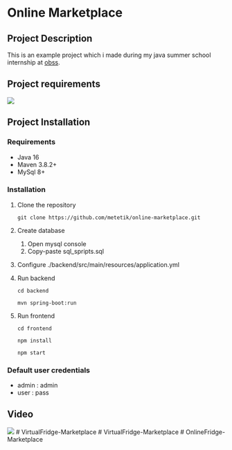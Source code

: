 # Online Marketplace
## Project Description
This is an example project which i made during my java summer school internship at [obss](https://obss.com.tr/). 

## Project requirements
![](./backend/doc/img/requirements.png)

## Project Installation
### Requirements
* Java 16
* Maven 3.8.2+
* MySql 8+

### Installation
1. Clone the repository 
	
	`git clone https://github.com/metetik/online-marketplace.git`
2. Create database
	1. Open mysql console
	2. Copy-paste sql_spripts.sql
3. Configure ./backend/src/main/resources/application.yml
4. Run backend

	`cd backend`

	`mvn spring-boot:run`
5. Run frontend

	`cd frontend`

	`npm install`

	`npm start`

### Default user credentials
* admin : admin
* user : pass

## Video
[![](https://i9.ytimg.com/vi_webp/5OTxa5Esqf0/mqdefault.webp?v=6150d3fc&sqp=CPSyw4oG&rs=AOn4CLDVSW6obXNqhfpHiSxbz0KBy6reaQ)](https://youtu.be/5OTxa5Esqf0)
#   V i r t u a l F r i d g e - M a r k e t p l a c e  
 #   V i r t u a l F r i d g e - M a r k e t p l a c e  
 #   O n l i n e F r i d g e - M a r k e t p l a c e  
 
